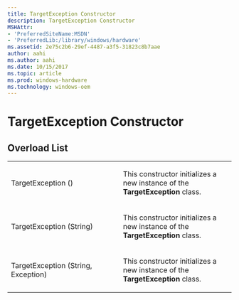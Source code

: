 ```yaml
---
title: TargetException Constructor
description: TargetException Constructor
MSHAttr:
- 'PreferredSiteName:MSDN'
- 'PreferredLib:/library/windows/hardware'
ms.assetid: 2e75c2b6-29ef-4487-a3f5-31823c8b7aae
author: aahi
ms.author: aahi
ms.date: 10/15/2017
ms.topic: article
ms.prod: windows-hardware
ms.technology: windows-oem
---
```


# TargetException Constructor


## <span id="Overload_List"></span><span id="overload_list"></span><span id="OVERLOAD_LIST"></span>Overload List


<table>
<colgroup>
<col width="50%" />
<col width="50%" />
</colgroup>
<tbody>
<tr class="odd">
<td><p>TargetException ()</p></td>
<td><p>This constructor initializes a new instance of the <strong>TargetException</strong> class.</p></td>
</tr>
<tr class="even">
<td><p>TargetException (String)</p></td>
<td><p>This constructor initializes a new instance of the <strong>TargetException</strong> class.</p></td>
</tr>
<tr class="odd">
<td><p>TargetException (String, Exception)</p></td>
<td><p>This constructor initializes a new instance of the <strong>TargetException</strong> class.</p></td>
</tr>
</tbody>
</table>

 

 

 






